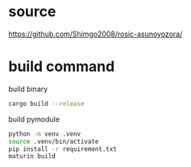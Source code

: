 # source
https://github.com/Shimgo2008/rosic-asunoyozora/

# build command
build binary
```sh
cargo build --release
```

build pymodule
```sh
python -m venv .venv
source .venv/bin/activate
pip install -r requirement.txt
maturin build
```
